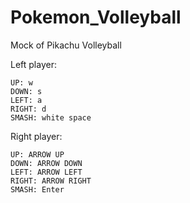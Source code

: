 # Pokemon_Volleyball
Mock of Pikachu Volleyball

Left player:
```
UP: w
DOWN: s
LEFT: a
RIGHT: d
SMASH: white space
```
Right player:
```
UP: ARROW UP
DOWN: ARROW DOWN
LEFT: ARROW LEFT
RIGHT: ARROW RIGHT
SMASH: Enter
```
